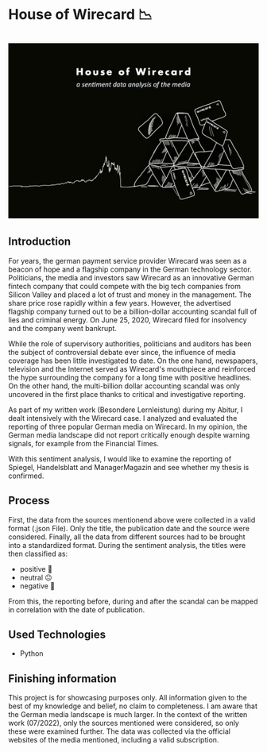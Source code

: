 # House of Wirecard 📉

![Alt-Text](Files/House-of-Wirecard.png)
---
## Introduction
For years, the german payment service provider Wirecard was seen as a beacon of hope and a flagship company in the German technology sector. Politicians, the media and investors saw Wirecard as an innovative German fintech company that could compete with the big tech companies from Silicon Valley and placed a lot of trust and money in the management. The share price rose rapidly within a few years. However, the advertised flagship company turned out to be a billion-dollar accounting scandal full of lies and criminal energy. On June 25, 2020, Wirecard filed for insolvency and the company went bankrupt. 

While the role of supervisory authorities, politicians and auditors has been the subject of controversial debate ever since, the influence of media coverage has been little investigated to date. On the one hand, newspapers, television and the Internet served as Wirecard's mouthpiece and reinforced the hype surrounding the company for a long time with positive headlines. On the other hand, the multi-billion dollar accounting scandal was only uncovered in the first place thanks to critical and investigative reporting.

As part of my written work (Besondere Lernleistung) during my Abitur, I dealt intensively with the Wirecard case. I analyzed and evaluated the reporting of three popular German media on Wirecard. In my opinion, the German media landscape did not report critically enough despite warning signals, for example from the Financial Times.

With this sentiment analysis, I would like to examine the reporting of Spiegel, Handelsblatt and ManagerMagazin and see whether my thesis is confirmed.

## Process
First, the data from the sources mentionend above were collected in a valid format (.json File). Only the title, the publication date and the source were considered. Finally, all the data from different sources had to be brought into a standardized format.
During the sentiment analysis, the titles were then classified as:
- positive 🙂
- neutral 😐
- negative 🙁

From this, the reporting before, during and after the scandal can be mapped in correlation with the date of publication.

## Used Technologies
- Python


## Finishing information
This project is for showcasing purposes only. All information given to the best of my knowledge and belief, no claim to completeness. I am aware that the German media landscape is much larger. In the context of the written work (07/2022), only the sources mentioned were considered, so only these were examined further. The data was collected via the official websites of the media mentioned, including a valid subscription.